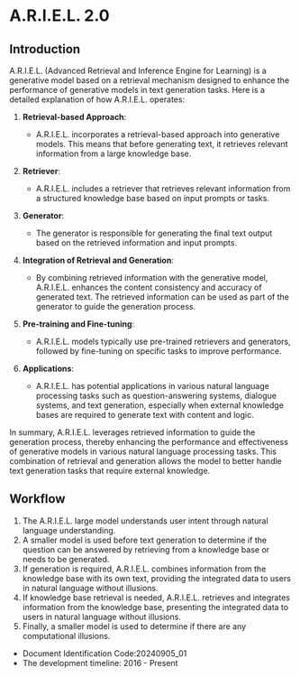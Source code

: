 # A.R.I.E.L. 2.0

## Introduction

A.R.I.E.L. (Advanced Retrieval and Inference Engine for Learning) is a generative model based on a retrieval mechanism designed to enhance the performance of generative models in text generation tasks. Here is a detailed explanation of how A.R.I.E.L. operates:

1. **Retrieval-based Approach**:
   - A.R.I.E.L. incorporates a retrieval-based approach into generative models. This means that before generating text, it retrieves relevant information from a large knowledge base.

2. **Retriever**:
   - A.R.I.E.L. includes a retriever that retrieves relevant information from a structured knowledge base based on input prompts or tasks.

3. **Generator**:
   - The generator is responsible for generating the final text output based on the retrieved information and input prompts.

4. **Integration of Retrieval and Generation**:
   - By combining retrieved information with the generative model, A.R.I.E.L. enhances the content consistency and accuracy of generated text. The retrieved information can be used as part of the generator to guide the generation process.

5. **Pre-training and Fine-tuning**:
   - A.R.I.E.L. models typically use pre-trained retrievers and generators, followed by fine-tuning on specific tasks to improve performance.

6. **Applications**:
   - A.R.I.E.L. has potential applications in various natural language processing tasks such as question-answering systems, dialogue systems, and text generation, especially when external knowledge bases are required to generate text with content and logic.

In summary, A.R.I.E.L. leverages retrieved information to guide the generation process, thereby enhancing the performance and effectiveness of generative models in various natural language processing tasks. This combination of retrieval and generation allows the model to better handle text generation tasks that require external knowledge.

## Workflow

1. The A.R.I.E.L. large model understands user intent through natural language understanding.
2. A smaller model is used before text generation to determine if the question can be answered by retrieving from a knowledge base or needs to be generated.
3. If generation is required, A.R.I.E.L. combines information from the knowledge base with its own text, providing the integrated data to users in natural language without illusions.
4. If knowledge base retrieval is needed, A.R.I.E.L. retrieves and integrates information from the knowledge base, presenting the integrated data to users in natural language without illusions.
5. Finally, a smaller model is used to determine if there are any computational illusions.

- Document Identification Code:20240905_01
- The development timeline: 2016 - Present
